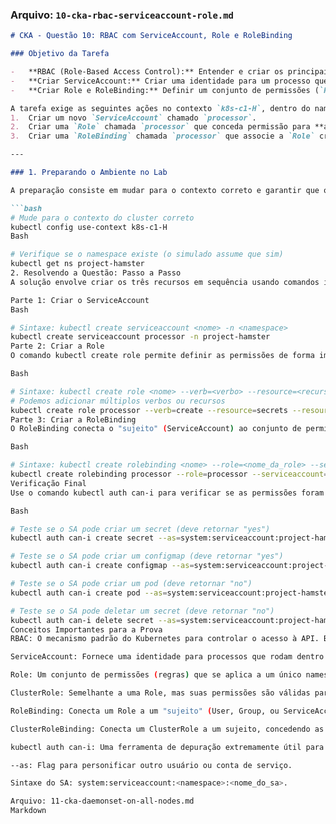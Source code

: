 ### **Arquivo: `10-cka-rbac-serviceaccount-role.md`**

```markdown
# CKA - Questão 10: RBAC com ServiceAccount, Role e RoleBinding

### Objetivo da Tarefa

-   **RBAC (Role-Based Access Control):** Entender e criar os principais recursos do RBAC para conceder permissões a uma conta de serviço dentro de um namespace específico.
-   **Criar ServiceAccount:** Criar uma identidade para um processo que roda dentro de um Pod.
-   **Criar Role e RoleBinding:** Definir um conjunto de permissões (`Role`) e associá-lo a um `ServiceAccount` (`RoleBinding`).

A tarefa exige as seguintes ações no contexto `k8s-c1-H`, dentro do namespace `project-hamster`:
1.  Criar um novo `ServiceAccount` chamado `processor`.
2.  Criar uma `Role` chamada `processor` que conceda permissão para **apenas criar** (`create`) os recursos `Secrets` e `ConfigMaps`.
3.  Criar uma `RoleBinding` chamada `processor` que associe a `Role` criada ao `ServiceAccount` criado.

---

### 1. Preparando o Ambiente no Lab

A preparação consiste em mudar para o contexto correto e garantir que o namespace existe.

```bash
# Mude para o contexto do cluster correto
kubectl config use-context k8s-c1-H
Bash

# Verifique se o namespace existe (o simulado assume que sim)
kubectl get ns project-hamster
2. Resolvendo a Questão: Passo a Passo
A solução envolve criar os três recursos em sequência usando comandos imperativos kubectl create.

Parte 1: Criar o ServiceAccount
Bash

# Sintaxe: kubectl create serviceaccount <nome> -n <namespace>
kubectl create serviceaccount processor -n project-hamster
Parte 2: Criar a Role
O comando kubectl create role permite definir as permissões de forma imperativa.

Bash

# Sintaxe: kubectl create role <nome> --verb=<verbo> --resource=<recurso> -n <namespace>
# Podemos adicionar múltiplos verbos ou recursos
kubectl create role processor --verb=create --resource=secrets --resource=configmaps -n project-hamster
Parte 3: Criar a RoleBinding
O RoleBinding conecta o "sujeito" (ServiceAccount) ao conjunto de permissões (Role).

Bash

# Sintaxe: kubectl create rolebinding <nome> --role=<nome_da_role> --serviceaccount=<namespace>:<nome_do_sa> -n <namespace>
kubectl create rolebinding processor --role=processor --serviceaccount=project-hamster:processor -n project-hamster
Verificação Final
Use o comando kubectl auth can-i para verificar se as permissões foram aplicadas corretamente. Este comando simula uma ação como se fosse o ServiceAccount.

Bash

# Teste se o SA pode criar um secret (deve retornar "yes")
kubectl auth can-i create secret --as=system:serviceaccount:project-hamster:processor -n project-hamster

# Teste se o SA pode criar um configmap (deve retornar "yes")
kubectl auth can-i create configmap --as=system:serviceaccount:project-hamster:processor -n project-hamster

# Teste se o SA pode criar um pod (deve retornar "no")
kubectl auth can-i create pod --as=system:serviceaccount:project-hamster:processor -n project-hamster

# Teste se o SA pode deletar um secret (deve retornar "no")
kubectl auth can-i delete secret --as=system:serviceaccount:project-hamster:processor -n project-hamster
Conceitos Importantes para a Prova
RBAC: O mecanismo padrão do Kubernetes para controlar o acesso à API. Baseia-se em quatro objetos principais.

ServiceAccount: Fornece uma identidade para processos que rodam dentro de um Pod.

Role: Um conjunto de permissões (regras) que se aplica a um único namespace. Cada regra define verbos (get, list, create, delete) que podem ser executados em um conjunto de recursos (pods, secrets).

ClusterRole: Semelhante a uma Role, mas suas permissões são válidas para o cluster inteiro.

RoleBinding: Conecta um Role a um "sujeito" (User, Group, ou ServiceAccount), concedendo as permissões da Role àquele sujeito dentro do namespace da RoleBinding.

ClusterRoleBinding: Conecta um ClusterRole a um sujeito, concedendo as permissões em todo o cluster.

kubectl auth can-i: Uma ferramenta de depuração extremamente útil para verificar se um determinado usuário ou ServiceAccount tem permissão para realizar uma ação.

--as: Flag para personificar outro usuário ou conta de serviço.

Sintaxe do SA: system:serviceaccount:<namespace>:<nome_do_sa>.

Arquivo: 11-cka-daemonset-on-all-nodes.md
Markdown

